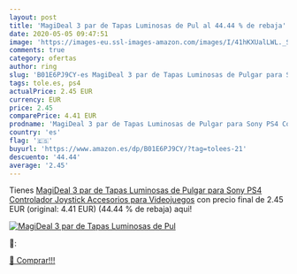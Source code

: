 ```yaml
---
layout: post
title: 'MagiDeal 3 par de Tapas Luminosas de Pul al 44.44 % de rebaja'
date: 2020-05-05 09:47:51
image: 'https://images-eu.ssl-images-amazon.com/images/I/41hKXUalLWL._SL200_.jpg'
comments: true
category: ofertas
author: ring
slug: 'B01E6PJ9CY-es MagiDeal 3 par de Tapas Luminosas de Pulgar para Sony PS4...'
tags: tole.es, ps4
actualPrice: 2.45 EUR
currency: EUR
price: 2.45
comparePrice: 4.41 EUR
prodname: 'MagiDeal 3 par de Tapas Luminosas de Pulgar para Sony PS4 Controlador Joystick Accesorios para Videojuegos'
country: 'es'
flag: '🇪🇸'
buyurl: 'https://www.amazon.es/dp/B01E6PJ9CY/?tag=tolees-21'
descuento: '44.44'
average: '2.45'
---
```


Tienes [MagiDeal 3 par de Tapas Luminosas de Pulgar para Sony PS4 Controlador Joystick Accesorios para Videojuegos](https://www.amazon.es/dp/B01E6PJ9CY/?tag=tolees-21) con precio final de  2.45 EUR (original: 4.41 EUR) (44.44 %  de rebaja) aqui!

[![MagiDeal 3 par de Tapas Luminosas de Pul](https://images-eu.ssl-images-amazon.com/images/I/41hKXUalLWL._SL200_.jpg)](https://www.amazon.es/dp/B01E6PJ9CY/?tag=tolees-21)

🔎:


[🛒 Comprar!!!](https://www.amazon.es/dp/B01E6PJ9CY/?tag=tolees-21)
